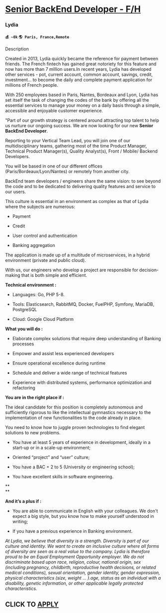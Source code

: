 # [Senior BackEnd Developer - F/H](https://www.remotewlb.com/apply/senior-backend-developer-f-h-74053)  
### Lydia  
#### `💰 ~0k` `🌎 Paris, France,Remote`  

Description

Created in 2013, Lydia quickly became the reference for payment between friends. The French fintech has gained great notoriety for this feature and now has more than 7 million users.In recent years, Lydia has developed other services - pot, current account, common account, savings, credit, investment... to become the daily and complete payment application for millions of French people.

With 250 employees based in Paris, Nantes, Bordeaux and Lyon, Lydia has set itself the task of changing the codes of the bank by offering all the essential services to manage your money on a daily basis through a simple, accessible and enjoyable customer experience.

"Part of our growth strategy is centered around attracting top talent to help us nurture our ongoing success. We are now looking for our new **Senior BackEnd Developer**.

Reporting to your Vertical Team Lead, you will join one of our multidisciplinary teams, gathering most of the time Product Manager, Technical Product Manager(s), Quality Analyst(s), Front / Mobile/ Backend Developers.

You will be based in one of our different offices (Paris/Bordeaux/Lyon/Nantes) or remotely from another city.

BackEnd team developers / engineers share the same vision: to see beyond the code and to be dedicated to delivering quality features and service to our users.

This culture is essential in an environment as complex as that of Lydia where the subjects are numerous:

  * Payment

  * Credit

  * User control and authentication

  * Banking aggregation

The application is made up of a multitude of microservices, in a hybrid environment (private and public cloud).

With us, our engineers who develop a project are responsible for decision-making that is both simple and efficient.

 **Technical environment :**

  * Languages: Go, PHP 5-8.

  * Tools: Elasticsearch, RabbitMQ, Docker, FuelPHP, Symfony, MariaDB, PostgreSQL

  * Cloud: Google Cloud Platform

**What you will do :**

  * Elaborate complex solutions that require deep understanding of Banking processes

  * Empower and assist less experienced developers

  * Ensure operational excellence during runtime 

  * Schedule and deliver a wide range of technical features 

  * Experience with distributed systems, performance optimization and refactoring

**You are in the right place if :**

The ideal candidate for this position is completely autonomous and sufficiently rigorous to like the intellectual gymnastics necessary to the implementation of new functionalities to the code already in place.

You need to know how to juggle proven technologies to find elegant solutions to new problems.

  * You have at least 5 years of experience in development, ideally in a start-up or in a scale-up environment;

  * Oriented “project” and “user” culture;

  * You have a BAC + 2 to 5 (University or engineering school);

  * You have excellent skills in software engineering.

**  
**

**And it’s a plus if :**

  * You are able to communicate in English with your colleagues. We don't expect a big style, but you know how to make yourself understood in writing;

  * If you have a previous experience in Banking environment.

_At Lydia, we believe that diversity is a strength. Diversity is part of our culture and identity. We want to create an inclusive culture where all forms of diversity are seen as a real value to the company. Lydia is therefore proud to be an Equal Employment Opportunity employer. We do not discriminate based upon race, religion, colour, national origin, sex (including pregnancy, childbirth, reproductive health decisions, or related medical conditions), sexual orientation, gender identity, gender expression, physical characteristics (size, weight ... ).age, status as an individual with a disability, genetic information, or other applicable legally protected characteristics._

  
## CLICK TO [APPLY](https://www.remotewlb.com/apply/senior-backend-developer-f-h-74053)

